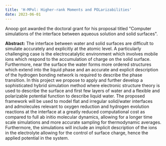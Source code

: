 ```yaml
---
title: 'H-MPol: Higher-rank Moments and POLarizabilities'
date: 2023-06-01
---
```


 Anoop got awarded the doctoral grant for his proposal titled "Computer simulations of the interface between aqueous solution and solid surfaces".

<!--more-->
**Abstract:** The interface between water and solid surfaces are difficult to simulate accurately and explicitly at the atomic level. A particularly challenging case is the electrocatalytic environment which involves mobile ions which respond to the accumulation of charge on the solid surface. Furthermore, near the surface the water forms more ordered structures which extend into the liquid phase and an accurate and explicit description of the hydrogen bonding network is required to describe the phase transition. In this project we propose to apply and further develop a sophisticated hybrid simulation method where electronic structure theory is used to describe the surface and first few layers of water and a flexible and polarizable potential function to describe liquid water. The proposed framework will be used to model flat and irregular solid/water interfaces and admolecules relevant to
oxygen reduction and hydrogen evolution reactions at the interface at a greatly reduced computational cost as compared to full ab initio molecular dynamics, allowing for a longer time scale simulations and more accurate sampling for thermodynamic averages. Furthermore, the simulations will include an implicit description of the ions in the electrolyte allowing for the control of surface charge, hence the applied potential in the system.
